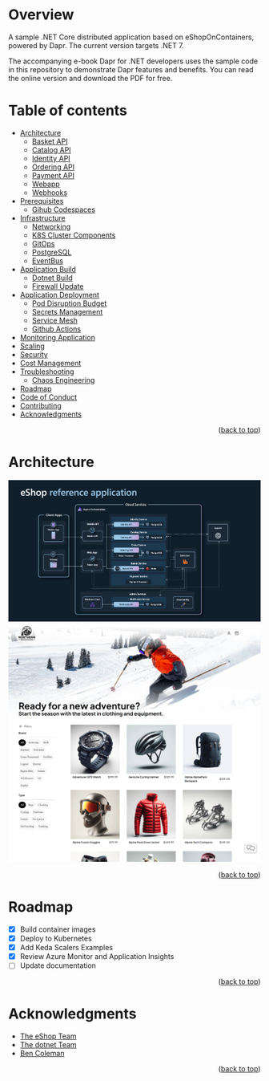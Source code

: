 Overview
=================
A sample .NET Core distributed application based on eShopOnContainers, powered by Dapr. The current version targets .NET 7.

The accompanying e-book Dapr for .NET developers uses the sample code in this repository to demonstrate Dapr features and benefits. You can read the online version and download the PDF for free.

Table of contents
=================
<!--ts-->
* [Architecture](#architecture)
    * [Basket API](./docs/architecture.md#basket-api)
    * [Catalog API](./docs/architecture.md#catalog-api)
    * [Identity API](./docs/architecture.md#identity-api)
    * [Ordering API](./docs/architecture.md#ordering-api)
    * [Payment API](./docs/architecture.md#payment-api)
    * [Webapp](./docs/architecture.md#webapp)
    * [Webhooks](./docs/architecture.md#webhooks)
* [Prerequisites](./docs/prerequisites.md)
    * [Gihub Codespaces](./docs/prerequisites.md#github-codespaces)
* [Infrastructure](./docs/installation.md) 
    * [Networking](./docs/installation.md#networking)
    * [K8S Cluster Components](./docs/installation.md#cluster-setup)
    * [GitOps](./docs/installation.md#gitops)
    * [PostgreSQL](./docs/installation.md#postgresql)
    * [EventBus](./docs/installation.md#eventbus)
* [Application Build](./docs/build.md)
    * [Dotnet Build](./docs/build.md#dotnet-publish)
    * [Firewall Update](./docs/build.md#firewalls)
* [Application Deployment](./docs/deployment.md)
    * [Pod Disruption Budget](./docs/deployment.md#pod-disruption-budget)
    * [Secrets Management](./docs/deployment.md#secrets-management)
    * [Service Mesh](./docs/deployment.md#service-mesh)
    * [Github Actions](./docs/deployment.md#github-actions)
* [Monitoring Application](./docs/monitoring.md)
* [Scaling](./docs/scaling.md)
* [Security](./docs/security.md)
* [Cost Management](./docs/cost-management.md)
* [Troubleshooting](./docs/troubleshooting.md)
    * [Chaos Engineering](./docs/troubleshooting.md#chaos-engineering)
* [Roadmap](#Roadmap)
* [Code of Conduct](./CODE_OF_CONDUCT.md)
* [Contributing](./CONTRIBUTING.md)
* [Acknowledgments](#Acknowledgments)
<!--te-->
<p align="right">(<a href="#readme-top">back to top</a>)</p>

Architecture 
============
![eShop Reference Application architecture diagram](.assets/eshop_architecture.png)
![eShop Reference Application Home page](.assets/eshop_homepage.png)
<p align="right">(<a href="#readme-top">back to top</a>)</p>

Roadmap
============
- [X] Build container images
- [X] Deploy to Kubernetes
- [x] Add Keda Scalers Examples
- [X] Review Azure Monitor and Application Insights
- [ ] Update documentation
<p align="right">(<a href="#readme-top">back to top</a>)</p>

Acknowledgments
============
* [The eShop Team](https://github.com/dotnet/eshop)
* [The dotnet Team](https://github.com/dotnet)
* [Ben Coleman](https://github.com/benc-uk/kube-workshop)

<p align="right">(<a href="#readme-top">back to top</a>)</p>
